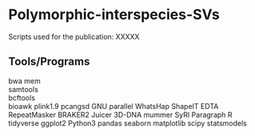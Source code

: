 # Polymorphic-interspecies-SVs
Scripts used for the publication: XXXXX


## Tools/Programs
bwa mem  
samtools  
bcftools  
bioawk
plink1.9
pcangsd
GNU parallel
WhatsHap
ShapeIT
EDTA
RepeatMasker
BRAKER2
Juicer
3D-DNA
mummer
SyRI
Paragraph
R
    tidyverse
    ggplot2
Python3
    pandas
    seaborn
    matplotlib
    scipy
    statsmodels

